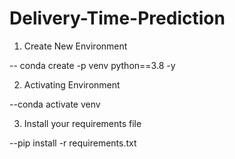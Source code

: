 # Delivery-Time-Prediction

1. Create New Environment

-- conda create -p venv python==3.8 -y

2. Activating Environment

--conda activate venv

3. Install your requirements file

--pip install -r requirements.txt